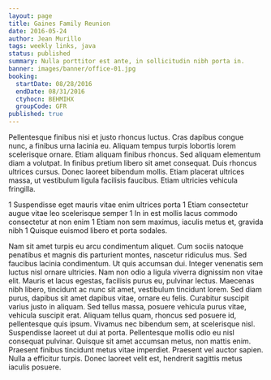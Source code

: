 ```yaml
---
layout: page
title: Gaines Family Reunion
date: 2016-05-24
author: Jean Murillo
tags: weekly links, java
status: published
summary: Nulla porttitor est ante, in sollicitudin nibh porta in.
banner: images/banner/office-01.jpg
booking:
  startDate: 08/28/2016
  endDate: 08/31/2016
  ctyhocn: BEHMIHX
  groupCode: GFR
published: true
---
```

Pellentesque finibus nisi et justo rhoncus luctus. Cras dapibus congue nunc, a finibus urna lacinia eu. Aliquam tempus turpis lobortis lorem scelerisque ornare. Etiam aliquam finibus rhoncus. Sed aliquam elementum diam a volutpat. In finibus pretium libero sit amet consequat. Duis rhoncus ultrices cursus. Donec laoreet bibendum mollis. Etiam placerat ultrices massa, ut vestibulum ligula facilisis faucibus. Etiam ultricies vehicula fringilla.

1 Suspendisse eget mauris vitae enim ultrices porta
1 Etiam consectetur augue vitae leo scelerisque semper
1 In in est mollis lacus commodo consectetur at non enim
1 Etiam non sem maximus, iaculis metus et, gravida nibh
1 Quisque euismod libero et porta sodales.

Nam sit amet turpis eu arcu condimentum aliquet. Cum sociis natoque penatibus et magnis dis parturient montes, nascetur ridiculus mus. Sed faucibus lacinia condimentum. Ut quis accumsan dui. Integer venenatis sem luctus nisl ornare ultricies. Nam non odio a ligula viverra dignissim non vitae elit. Mauris et lacus egestas, facilisis purus eu, pulvinar lectus. Maecenas nibh libero, tincidunt ac nunc sit amet, vestibulum tincidunt lorem. Sed diam purus, dapibus sit amet dapibus vitae, ornare eu felis. Curabitur suscipit varius justo in aliquam. Sed tellus massa, posuere vehicula purus vitae, vehicula suscipit erat. Aliquam tellus quam, rhoncus sed posuere id, pellentesque quis ipsum. Vivamus nec bibendum sem, at scelerisque nisl.
Suspendisse laoreet ut dui at porta. Pellentesque mollis odio eu nisl consequat pulvinar. Quisque sit amet accumsan metus, non mattis enim. Praesent finibus tincidunt metus vitae imperdiet. Praesent vel auctor sapien. Nulla a efficitur turpis. Donec laoreet velit est, hendrerit sagittis metus iaculis posuere.
